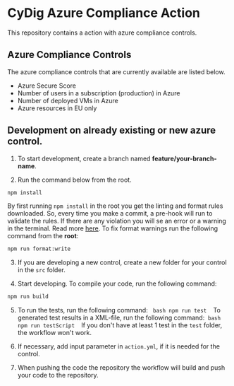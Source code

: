 # CyDig Azure Compliance Action

This repository contains a action with azure compliance controls.

## Azure Compliance Controls

The azure compliance controls that are currently available are listed below.

* Azure Secure Score
* Number of users in a subscription (production) in Azure
* Number of deployed VMs in Azure
* Azure resources in EU only

## Development on already existing or new azure control.

1. To start development, create a branch named **feature/your-branch-name**.

2. Run the command below from the root.

```bash
npm install
```

By first running `npm install` in the root you get the linting and format rules downloaded. So, every time you make a commit, a pre-hook will run to validate the rules. If there are any violation you will se an error or a warning in the terminal. Read more [here](/LinitingAndFormat.md). To fix format warnings run the following command from the **root**:

```bash
npm run format:write
```

3. If you are developing a new control, create a new folder for your control in the ```src``` folder.

4. Start developing. To compile your code, run the following command:  

```bash
npm run build
```

5. To run the tests, run the following command:   ```bash npm run test ```  To generated test results in a XML-file, run the following command:  ```bash npm run testScript ```  If you don't have at least 1 test in the ```test``` folder, the workflow won't work. 

6. If necessary, add input parameter in ```action.yml```, if it is needed for the control.
7. When pushing the code the repository the workflow will build and push your code to the repository.
